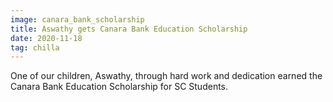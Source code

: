 ```yaml
---
image: canara_bank_scholarship
title: Aswathy gets Canara Bank Education Scholarship
date: 2020-11-18
tag: chilla
---
```

One of our children, Aswathy, through hard work and dedication earned the
Canara Bank Education Scholarship for SC Students.